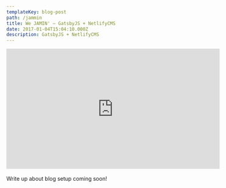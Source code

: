 ```yaml
---
templateKey: blog-post
path: /jammin
title: We JAMIN' – GatsbyJS + NetlifyCMS
date: 2017-01-04T15:04:10.000Z
description: GatsbyJS + NetlifyCMS
---
```

<iframe width="560" height="315" src="https://www.youtube.com/embed/RAW1wj3Lx0I?rel=0&amp;showinfo=0" frameborder="0" gesture="media" allow="encrypted-media" allowfullscreen></iframe>
<br/><br/>
Write up about blog setup coming soon!
